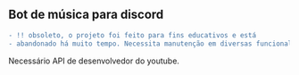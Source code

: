 ## Bot de música para discord

```diff
- !! obsoleto, o projeto foi feito para fins educativos e está
- abandonado há muito tempo. Necessita manutenção em diversas funcionalidades !!
```

Necessário API de desenvolvedor do youtube.
